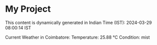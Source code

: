 # My Project

This content is dynamically generated in Indian Time (IST): 2024-03-29 08:00:14 IST


Current Weather in Coimbatore:
Temperature: 25.88 °C
Condition: mist
